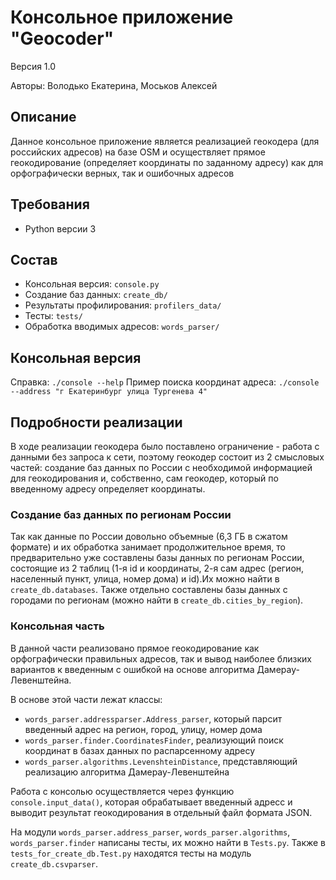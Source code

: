 # Консольное приложение "Geocoder"

Версия 1.0

Авторы: Володько Екатерина, Моськов Алексей

## Описание

Данное консольное приложение является реализацией геокодера (для российских адресов) на базе OSM и осуществляет прямое геокодирование (определяет координаты по заданному адресу) как для орфографически верных, так и ошибочных адресов

## Требования

* Python версии 3

## Состав

* Консольная версия: `console.py`
* Создание баз данных: `create_db/`
* Результаты профилирования: `profilers_data/`
* Тесты: `tests/`
* Обработка вводимых адресов: `words_parser/`

## Консольная версия

Справка: `./console --help`
Пример поиска координат адреса: `./console --address "г Екатеринбург улица Тургенева 4"`

## Подробности реализации

В ходе реализации геокодера было поставлено ограничение - работа с данными без запроса к сети, поэтому геокодер состоит из 2 смысловых частей: создание баз данных по России с необходимой информацией для геокодирования и, собственно, сам геокодер, который по введенному адресу определяет координаты.

### Создание баз данных по регионам России

Так как данные по России довольно объемные (6,3 ГБ в сжатом формате) и их обработка занимает продолжительное время, то предварительно уже составлены базы данных по регионам России, состоящие из 2 таблиц (1-я id и координаты, 2-я сам адрес (регион, населенный пункт, улица, номер дома) и id).Их можно найти в `create_db.databases`. Также отдельно составлены базы данных с городами по регионам (можно найти в `create_db.cities_by_region`).

### Консольная часть

В данной части реализовано прямое геокодирование как орфографически правильных адресов, так и вывод наиболее близких вариантов к введенным с ошибкой на основе алгоритма Дамерау-Левенштейна.

В основе этой части лежат классы:
* `words_parser.addressparser.Address_parser`, который парсит введенный адрес на регион, город, улицу, номер дома
* `words_parser.finder.CoordinatesFinder`, реализующий поиск координат в базах данных по распарсенному адресу
* `words_parser.algorithms.LevenshteinDistance`, представляющий реализацию алгоритма Дамерау-Левенштейна

Работа с консолью осуществляется через функцию `console.input_data()`, которая обрабатывает введенный адресс и выводит результат геокодирования в отдельный файл формата JSON.

На модули `words_parser.address_parser`, `words_parser.algorithms`, `words_parser.finder` написаны тесты, их можно найти в `Tests.py`. Также в `tests_for_create_db.Test.py` находятся тесты на модуль `create_db.csvparser`.
